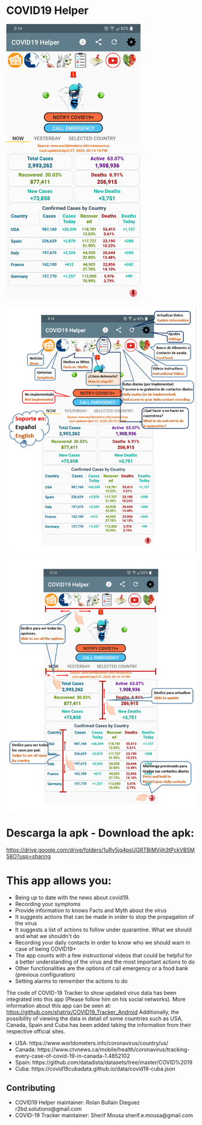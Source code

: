 # COVID19 Helper

![ScreenShot](https://github.com/rolanrbd/covid19/blob/master/doc/Images/homePage.png "Main View ScreenShot")

![ScreenShot](https://github.com/rolanrbd/covid19/blob/master/doc/Images/homePageOptions-1.png)

![ScreenShot](https://github.com/rolanrbd/covid19/blob/master/doc/Images/homePageOptions-2.png)

# Descarga la apk - Download the apk: 
https://drive.google.com/drive/folders/1uRv5jq4psUGRTBiMVijh3tPckVB5M58O?usp=sharing

# This app allows you:
<ul>
  <li>Being up to date with the news about covid19. </li>
  <li>Recording your symptoms</li>
  <li>Provide information to knows Facts and Myth about the virus</li>
  <li>It suggests actions that can be made in order to stop the propagation of the virus</li>
  <li>It suggests a list of actions to follow under quarantine. What we should and what we shouldn't do</li>
  <li>Recording your daily contacts in order to know who we should warn in case of being COVID19+</li>
  <li>The app counts with a few instructional videos that could be helpful for a better understanding of the virus and the most important actions to do</li>
  <li>Other functionalities are the options of call emergency or a food bank (previous configuration)</li>
  <li>Setting alarms to remember the actions to do</li>
</ul>

The code of COVID-19 Tracker to show updated virus data has been integrated into this app (Please follow him on his social networks). More information about this app can be seen at: https://github.com/shatrix/COVID19_Tracker_Android
Additionally, the possibility of viewing the data in detail of some countries such as USA, Canada, Spain and Cuba has been added taking the information from their respective official sites.
<ul>
  <li>USA: https://www.worldometers.info/coronavirus/country/us/</li>
  <li>Canada: https://www.ctvnews.ca/mobile/health/coronavirus/tracking-every-case-of-covid-19-in-canada-1.4852102</li>
  <li>Spain: https://github.com/datadista/datasets/tree/master/COVID%2019</li>
  <li>Cuba: https://covid19cubadata.github.io/data/covid19-cuba.json</li>
  </ul>

## Contributing
<ul>
  <li>COVID19 Helper maintainer: Rolan Bullain Dieguez r2bd.solutions@gmail.com</li>
  <li>COVID-19 Tracker maintainer: Sherif Mousa sherif.e.mousa@gmail.com</li>
</ul>
